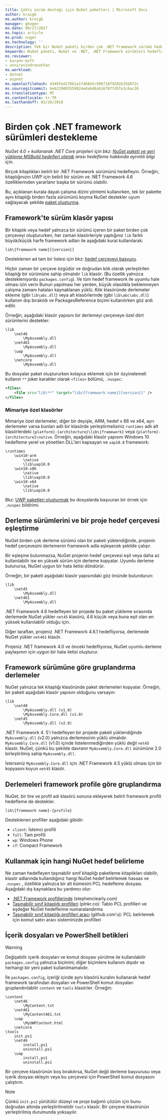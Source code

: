 ```yaml
---
title: Çoklu sürüm desteği için NuGet paketleri | Microsoft Docs
author: kraigb
ms.author: kraigb
manager: ghogen
ms.date: 09/27/2017
ms.topic: article
ms.prod: nuget
ms.technology: ''
description: Tek bir NuGet paketi birden çok .NET Framework sürümü hedeflemek için çeşitli yöntemler açıklaması.
keywords: NuGet paketi, NuGet ve .NET, .NET Framework sürümleri hedefleme hedefleme çoklu çerçevelerine, NuGet paketi oluşturma
ms.reviewer:
- karann-msft
- unniravindranathan
ms.workload:
- dotnet
- aspnet
ms.openlocfilehash: 4349fed276b1a1f46845c990718f9202b356072c
ms.sourcegitcommit: beb229893559824e8abd6ab16707fd5fe1c6ac26
ms.translationtype: MT
ms.contentlocale: tr-TR
ms.lasthandoff: 03/28/2018
---
```

# <a name="supporting-multiple-net-framework-versions"></a>Birden çok .NET framework sürümleri destekleme

*NuGet 4.0 + kullanarak .NET Core projeleri için bkz: [NuGet paketi ve geri yükleme MSBuild hedefleri olarak](../reference/msbuild-targets.md) arası hedefleme hakkında ayrıntılı bilgi için.*

Birçok kitaplıkları belirli bir .NET Framework sürümünü hedefleyin. Örneğin, kitaplığınızın UWP için belirli bir sürüm ve .NET Framework 4.6 özelliklerinden yararlanır başka bir sürümü olabilir.

Bu, açıklanan kurala dayalı çalışma dizini yöntemi kullanırken, tek bir pakette aynı kitaplığı birden fazla sürümünü koyma NuGet destekler uyum sağlayacak şekilde [paket oluşturma](../create-packages/creating-a-package.md#from-a-convention-based-working-directory).

## <a name="framework-version-folder-structure"></a>Framework'te sürüm klasör yapısı

Bir kitaplık veya hedef yalnızca bir sürümü içeren bir paket birden çok çerçeveyi oluştururken, her zaman klasörleriyle yaptığınız `lib` farklı büyük/küçük harfe framework adları ile aşağıdaki kural kullanılarak:

    lib\{framework name}[{version}]

Desteklenen ad tam bir listesi için bkz: [hedef çerçeveyi başvuru](../reference/target-frameworks.md#supported-frameworks).

Hiçbir zaman bir çerçeve özgüdür ve doğrudan kök olarak yerleştirilen kitaplığı bir sürümüne sahip olmalıdır `lib` klasör. (Bu özellik yalnızca destekleniyordu `packages.config`). Ve tüm hedef framework ile uyumlu hale olması izin verin Bunun yapılması her yerden, büyük olasılıkla beklenmeyen çalışma zamanı hataları kaynaklanan yüklü. Kök klasöründe derlemeler ekleme (gibi `lib\abc.dll`) veya alt klasörlerinde (gibi `lib\abc\abc.dll`) kullanım dışı bırakıldı ve PackagesReference biçimi kullanılırken göz ardı edilir.

Örneğin, aşağıdaki klasör yapısını bir derlemeyi çerçeveye özel dört sürümlerini destekler:

    \lib
        \net46
            \MyAssembly.dll
        \net461
            \MyAssembly.dll
        \uap
            \MyAssembly.dll
        \netcore
            \MyAssembly.dll

Bu dosyalar paket oluştururken kolayca eklemek için bir özyinelemeli kullanın `**` joker karakter olarak `<files>` bölümü, `.nuspec`:

```xml
<files>
    <file src="lib\**" target="lib/{framework name}[{version}]" />
</files>
```

### <a name="architecture-specific-folders"></a>Mimariye özel klasörler

Mimariye özel derlemeler, diğer bir deyişle, ARM, hedef x 86 ve x64, ayrı derlemeler varsa bunları adlı bir klasörde yerleştirmelisiniz `runtimes` adlı alt klasörlerdeki `{platform}-{architecture}\lib\{framework}` veya `{platform}-{architecture}\native`. Örneğin, aşağıdaki klasör yapısını Windows 10 hedefleme yerel ve yönetilen DLL'leri kapsayan ve `uap10.0` framework:

    \runtimes
        \win10-arm
            \native
            \lib\uap10.0
        \win10-x86
            \native
            \lib\uap10.0
        \win10-x64
            \native
            \lib\uap10.0

Bkz: [UWP paketleri oluşturmak](../guides/create-uwp-packages.md) bu dosyalarda başvuran bir örnek için `.nuspec` bildirimi.

## <a name="matching-assembly-versions-and-the-target-framework-in-a-project"></a>Derleme sürümlerini ve bir proje hedef çerçevesi eşleştirme

NuGet birden çok derleme sürümü olan bir paketi yüklendiğinde, projenin hedef çerçevesini derlemenin framework adla eşleşecek şekilde çalışır.

Bir eşleşme bulunmazsa, NuGet projenin hedef çerçevesi eşit veya daha az kullanılabilir ise en yüksek sürüm için derleme kopyalar. Uyumlu derleme bulunursa, NuGet uygun bir hata iletisi döndürür.

Örneğin, bir paketi aşağıdaki klasör yapısındaki göz önünde bulundurun:

    \lib
        \net45
            \MyAssembly.dll
        \net461
            \MyAssembly.dll

.NET Framework 4.6 hedefleyen bir projede bu paket yükleme sırasında derlemede NuGet yükler `net45` klasörü, 4.6 küçük veya buna eşit olan en yüksek kullanılabilir olduğu için.

Diğer taraftan, projeniz .NET Framework 4.6.1 hedefliyorsa, derlemede NuGet yükler `net461` klasör.

Projeniz .NET framework 4.0 ve önceki hedefliyorsa, NuGet uyumlu derleme paylaşımın için uygun bir hata iletisi oluşturur.

## <a name="grouping-assemblies-by-framework-version"></a>Framework sürümüne göre gruplandırma derlemeler

NuGet yalnızca tek kitaplığı klasöründe paket derlemeleri kopyalar. Örneğin, bir paketi aşağıdaki klasör yapısını olduğunu varsayın:

    \lib
        \net40
            \MyAssembly.dll (v1.0)
            \MyAssembly.Core.dll (v1.0)
        \net45
            \MyAssembly.dll (v2.0)

.NET Framework 4. 5'i hedefleyen bir projede paketi yüklendiğinde `MyAssembly.dll` (v2.0) yalnızca derlemesinin yüklü olmalıdır. `MyAssembly.Core.dll` (v1.0) içinde listelenmediğinden yüklü değil `net45` klasör. NuGet, çünkü bu şekilde davranır `MyAssembly.Core.dll` sürümüne 2.0 birleştirilmiş sahip `MyAssembly.dll`.

İsterseniz `MyAssembly.Core.dll` için .NET Framework 4.5 yüklü olması için bir kopyasını koyun `net45` klasör.

## <a name="grouping-assemblies-by-framework-profile"></a>Derlemeleri framework profile göre gruplandırma

NuGet, bir tire ve profil adı klasörü sonuna ekleyerek belirli framework profili hedefleme de destekler.

    lib\{framework name}-{profile}

Desteklenen profiller aşağıdaki gibidir:

- `client`: İstemci profili
- `full`: Tam profili
- `wp`: Windows Phone
- `cf`: Compact Framework

## <a name="determining-which-nuget-target-to-use"></a>Kullanmak için hangi NuGet hedef belirleme

Ne zaman hedefleyen taşınabilir sınıf kitaplığı paketleme kitaplıkları olabilir, klasör adlarında kullandığınız hangi NuGet hedef belirlemek hassas ve `.nuspec` , özellikle yalnızca bir alt kümesini PCL hedefleme dosyası. Aşağıdaki dış kaynaklara bu yardımcı olur:

- [.NET Framework profillerinde](http://blog.stephencleary.com/2012/05/framework-profiles-in-net.html) (stephenclearly.com)
- [Taşınabilir sınıf kitaplığı profilleri](http://embed.plnkr.co/03ck2dCtnJogBKHJ9EjY/preview) (plnkr.co): Tablo PCL profilleri ve eşdeğer NuGet hedeflerine numaralandırma
- [Taşınabilir sınıf kitaplığı profilleri aracı](https://github.com/StephenCleary/PortableLibraryProfiles) (github.com'u): PCL belirlemek için komut satırı aracı sisteminizde profilleri

## <a name="content-files-and-powershell-scripts"></a>İçerik dosyaları ve PowerShell betikleri

> [!Warning]
> Değişebilir içerik dosyaları ve komut dosyası yürütme ile kullanılabilir `packages.config` yalnızca biçimini; diğer biçimlere kullanım dışıdır ve herhangi bir yeni paket kullanılmamalıdır.

İle `packages.config`, içeriği içinde aynı klasörü kuralını kullanarak hedef framework tarafından dosyaları ve PowerShell komut dosyaları gruplandırılabilir `content` ve `tools` klasörler. Örneğin:

    \content
        \net46
            \MyContent.txt
        \net461
            \MyContent461.txt
        \uap
            \MyUWPContent.html
        \netcore
    \tools
        init.ps1
        \net46
            install.ps1
            uninstall.ps1
        \uap
            install.ps1
            uninstall.ps1

Bir çerçeve klasörünün boş bırakılırsa, NuGet değil derleme başvurusu veya içerik dosyası ekleyin veya bu çerçevesi için PowerShell komut dosyasını çalıştırın.

> [!Note]
> Çünkü `init.ps1` yürütülür düzeyi ve proje bağımlı çözüm için bunu doğrudan altında yerleştirilmelidir `tools` klasör. Bir çerçeve klasörünün yerleştirilmiş durumunda yoksayılır.

